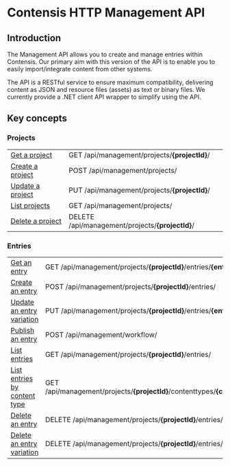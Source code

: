 # Contensis HTTP Management API

## Introduction

The Management API allows you to create and manage entries within Contensis. 
Our primary aim with this version of the API is to enable you to easily import/integrate content from other systems.

The API is a RESTful service to ensure maximum compatibility, delivering content as JSON and resource files (assets) as text or binary files. We currently provide a .NET client API wrapper to simplify using the API.

## Key concepts

### Projects

|||
|-|-|
| [Get a project](/key-concepts/projects.md#get-a-project) | <span class="label label--get">GET</span> /api/management/projects/**{projectId}**/ |
| [Create a project](/key-concepts/projects.md#create-a-project) | <span class="label label--post">POST</span> /api/management/projects/ |
| [Update a project](/key-concepts/projects.md#update-a-project) | <span class="label label--post">PUT</span> /api/management/projects/**{projectId}**/ |
| [List projects](/key-concepts/projects.md#list-projects) | <span class="label label--get">GET</span> /api/management/projects/ |
| [Delete a project](/key-concepts/projects.md#delete-a-project) | <span class="label label--delete">DELETE</span> /api/management/projects/**{projectId}**/ |


<!-- ### Content Types

|||
|-|-|
| [Get a content type](/key-concepts/content-types.md#get-a-content-type) | <span class="label label--get">GET</span> /api/management/projects/**{projectId}**/contenttypes/**{contentTypeId}** |
| [Create a content type](/key-concepts/content-types.md#create-a-content-type) | <span class="label label--post">POST</span> /api/management/projects/**{projectId}**/contenttypes/ |
| [Update a content type](/key-concepts/content-types.md#update-a-content-type) | <span class="label label--put">PUT</span> /api/management/projects/**{projectId}**/contenttypes/**{contentTypeId}** |
| [Publish a content type](/key-concepts/content-types.md#publish-a-content-type) | <span class="label label--post">POST</span> /api/management/workflow/ |
| [List content types](/key-concepts/content-types.md#list-content-types) | <span class="label label--get">GET</span> /api/management/projects/**{projectId}**/contenttypes/ |
| [Delete a content type](/key-concepts/content-types.md#delete-a-content-type) | <span class="label label--delete">DELETE</span> /api/management/projects/**{projectId}**/contenttypes/**{contentTypeId}**/ | -->

### Entries

|||
|-|-|
| [Get an entry](/key-concepts/entries.md#get-an-entry) | <span class="label label--get">GET</span> /api/management/projects/**{projectId}**/entries/**{entryId}** |
| [Create an entry](/key-concepts/entries.md#create-an-entry) | <span class="label label--post">POST</span> /api/management/projects/**{projectId}**/entries/ |
| [Update an entry variation](/key-concepts/entries.md#update-an-entry) | <span class="label label--put">PUT</span> /api/management/projects/**{projectId}**/entries/**{entryId}**
| [Publish an entry](/key-concepts/entries.md#publish-an-entry) | <span class="label label--post">POST</span> /api/management/workflow/ |
| [List entries](/key-concepts/entries.md#list-entries) | <span class="label label--get">GET</span> /api/management/projects/**{projectId}**/entries/ |
| [List entries by content type](/key-concepts/entries.md#list-entries-by-content-type) | <span class="label label--get">GET</span> /api/management/projects/**{projectId}**/contenttypes/**{contentTypeId}**/entries/ |
| [Delete an entry](/key-concepts/entries.md#delete-an-entry) | <span class="label label--delete">DELETE</span> /api/management/projects/**{projectId}**/entries/**{entryId}**
| [Delete an entry variation](/key-concepts/entries.md#delete-an-entry-variation) | <span class="label label--delete">DELETE</span> /api/management/projects/**{projectId}**/entries/**{entryId}**/**{language}**/

